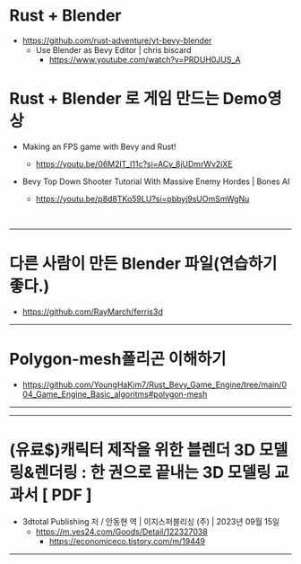 # Rust + Blender

- https://github.com/rust-adventure/yt-bevy-blender
  - Use Blender as Bevy Editor | chris biscard
    - https://www.youtube.com/watch?v=PRDUH0JUS_A 

# Rust + Blender 로 게임 만드는 Demo영상

- Making an FPS game with Bevy and Rust!
  - https://youtu.be/06M2lT_I11c?si=ACv_8jUDmrWv2iXE

- Bevy Top Down Shooter Tutorial With Massive Enemy Hordes | Bones AI
  - https://youtu.be/p8d8TKo59LU?si=pbbyj9sUOmSmWgNu

<br>

<hr>

# 다른 사람이 만든 Blender 파일(연습하기 좋다.)
- https://github.com/RayMarch/ferris3d

<hr>

# Polygon-mesh폴리곤 이해하기
- https://github.com/YoungHaKim7/Rust_Bevy_Game_Engine/tree/main/004_Game_Engine_Basic_algoritms#polygon-mesh

<hr>

<hr>

# (유료$)캐릭터 제작을 위한 블렌더 3D 모델링&렌더링 : 한 권으로 끝내는 3D 모델링 교과서 [  PDF  ]
- 3dtotal Publishing 저 / 안동현 역 | 이지스퍼블리싱 (주) | 2023년 09월 15일  
  - https://m.yes24.com/Goods/Detail/122327038
    - https://economiceco.tistory.com/m/19449

<hr>
